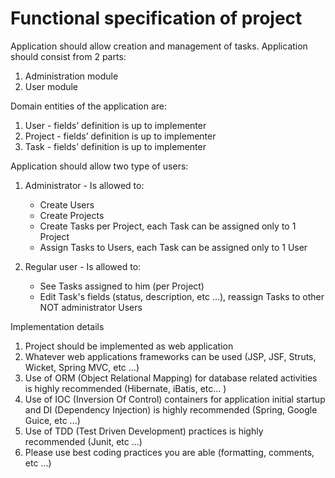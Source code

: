 Functional specification of project
===================================

Application should allow creation and management of tasks.
Application should consist from 2 parts:

1. Administration module
2. User module

Domain entities of the application are:

1. User - fields’ definition is up to implementer
2. Project - fields’ definition is up to implementer
3. Task - fields’ definition is up to implementer

Application should allow two type of users:

1. Administrator - Is allowed to:
   * Create Users
   * Create Projects
   * Create Tasks per Project, each Task can be assigned only to 1 Project
   * Assign Tasks to Users, each Task can be assigned only to 1 User

2. Regular user - Is allowed to:
   * See Tasks assigned to him (per Project)
   * Edit Task's fields (status, description, etc ...), reassign Tasks to other NOT administrator Users


Implementation details

1. Project should be implemented as web application
2. Whatever web applications frameworks can be used (JSP, JSF, Struts, Wicket, Spring MVC, etc ...)
3. Use of ORM (Object Relational Mapping) for database related activities is highly recommended (Hibernate, iBatis, etc... )
4. Use of IOC (Inversion Of Control) containers for application initial startup and DI (Dependency Injection) is highly recommended (Spring, Google Guice, etc ...)
5. Use of TDD (Test Driven Development) practices is highly recommended (Junit, etc ...)
6. Please use best coding practices you are able (formatting, comments, etc ...)
